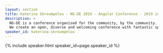 ```yaml
---
layout: section
title: Katerina Skroumpelou - NG-DE 2019 - Angular Conference - 2019 in Berlin
description: >
  NG-DE is a conference organised for the community, by the community.
  We create an open, diverse and welcoming conference with fantastic speakers and a warm and friendly environment. 
speaker_id: katerina-skroumpelou
---
```


{% include speaker.html speaker_id=page.speaker_id %}

